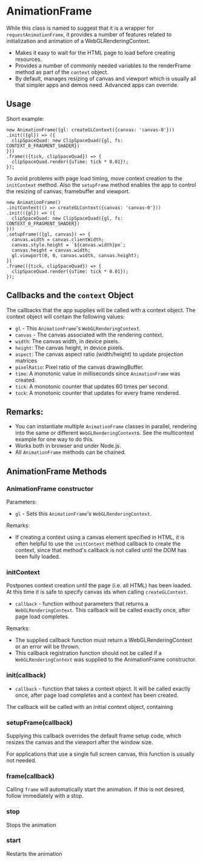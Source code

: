 # AnimationFrame

While this class is named to suggest that it is a wrapper for
`requestAnimationFrame`, it provides a number of features related
to initialization and animation of a WebGLRenderingContext.

* Makes it easy to wait for the HTML page to load before creating resources.
* Provides a number of commonly needed variables to the renderFrame method
  as part of the `context` object.
* By default, manages resizing of canvas and viewport which is usually all
  that simpler apps and demos need. Advanced apps can override.


## Usage

Short example:
```
new AnimationFrame({gl: createGLContext({canvas: 'canvas-0'}))
.init(({gl}) => ({
  clipSpaceQuad: new ClipSpaceQuad({gl, fs: CONTEXT_0_FRAGMENT_SHADER})
}))
.frame(({tick, clipSpaceQuad}) => {
  clipSpaceQuad.render({uTime: tick * 0.01});
});
```

To avoid problems with page load timing, move context creation to
the `initContext` method. Also the `setupFrame` method enables the app
to control the resizing of canvas, framebuffer and viewport.
```
new AnimationFrame()
.initContext(() => createGLContext({canvas: 'canvas-0'}))
.init(({gl}) => ({
  clipSpaceQuad: new ClipSpaceQuad({gl, fs: CONTEXT_0_FRAGMENT_SHADER})
}))
.setupFrame(({gl, canvas}) => {
  canvas.width = canvas.clientWidth;
  canvas.style.height = `${canvas.width}px`;
  canvas.height = canvas.width;
  gl.viewport(0, 0, canvas.width, canvas.height);
})
.frame(({tick, clipSpaceQuad}) => {
  clipSpaceQuad.render({uTime: tick * 0.01});
});
```

## Callbacks and the `context` Object

The callbacks that the app supplies will be called with a context object.
The context object will contain the following values:

* `gl` - This `AnimationFrame`'s `WebGLRenderingContext`.
* `canvas` - The canvas associated with the rendering context.
* `width`: The canvas width, in device pixels.
* `height`: The canvas height, in device pixels.
* `aspect`: The canvas aspect ratio (width/height) to update projection matrices
* `pixelRatio`: Pixel ratio of the canvas drawingBuffer.
* `time`: A monotonic value in milliseconds since `AnimationFrame` was created.
* `tick`: A monotonic counter that updates 60 times per second.
* `tock`: A monotonic counter that updates for every frame rendered.

## Remarks:
* You can instantiate multiple `AnimationFrame` classes in parallel,
  rendering into the same or different `WebGLRenderingContext`s. See
  the multicontext example for one way to do this.
* Works both in browser and under Node.js.
* All `AnimationFrame` methods can be chained.


## AnimationFrame Methods

### AnimationFrame constructor

Parameters:
* `gl` - Sets this `AnimationFrame`'s `WebGLRenderingContext`.

Remarks:
* If creating a context using a canvas element specified in HTML, it
  is often helpful to use the `initContext` method callback to create the
  context, since that method's callback is not called until the DOM has
  been fully loaded.


### initContext

Postpones context creation until the page (i.e. all HTML) has been loaded.
At this time it is safe to specify canvas ids when calling `createGLContext`.

* `callback` - function without parameters that returns a
  `WebGLRenderingContext`. This callback will be called exactly once,
  after page load completes.

Remarks:
* The supplied callback function must return a WebGLRenderingContext or
  an error will be thrown.
* This callback registration function should not be called if a
  `WebGLRenderingContext` was supplied to the AnimationFrame constructor.


### init(callback)

* `callback` - function that takes a context object. It will be called
  exactly once, after page load completes and a context has been created.

The callback will be called with an initial context object, containing


### setupFrame(callback)

Supplying this callback overrides the default frame setup code, which
resizes the canvas and the viewport after the window size.

For applications that use a single full screen canvas, this function is
usually not needed.


### frame(callback)

Calling `frame` will automatically start the animation. If this is not
desired, follow immediately with a stop.


### stop

Stops the animation


### start

Restarts the animation

